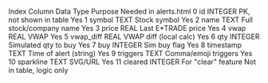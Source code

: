 Index	Column	Data Type	Purpose	Needed in alerts.html
0	id	INTEGER	PK, not shown in table	Yes
1	symbol	TEXT	Stock symbol	Yes
2	name	TEXT	Full stock/company name	Yes
3	price	REAL	Last E*TRADE price	Yes
4	vwap	REAL	VWAP	Yes
5	vwap_diff	REAL	VWAP diff (local calc)	Yes
6	qty	INTEGER	Simulated qty to buy	Yes
7	buy	INTEGER	Sim buy flag	Yes
8	timestamp	TEXT	Time of alert (string)	Yes
9	triggers	TEXT	Comma/emoji triggers	Yes
10	sparkline	TEXT	SVG/URL	Yes
11	cleared	INTEGER	For "clear" feature	Not in table, logic only
